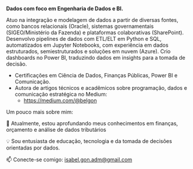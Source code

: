 **Dados com foco em Engenharia de Dados e BI.**

Atuo na integração e modelagem de dados a partir de diversas fontes, como bancos relacionais (Oracle), sistemas governamentais (SIGEO/Ministério da Fazenda) e plataformas colaborativas (SharePoint). Desenvolvo pipelines de dados com ETL/ELT em Python e SQL, automatizados em Jupyter Notebooks, com experiência em dados estruturados, semiestruturados e soluções em nuvem (Azure). Crio dashboards no Power BI, traduzindo dados em insights para a tomada de decisão.

- Certificações em Ciência de Dados, Finanças Públicas, Power BI e Comunicação.
- Autora de artigos técnicos e acadêmicos sobre programação, dados e comunicação estratégica no Medium:
  - https://medium.com/@belgon

Um pouco mais sobre mim:

🌱 Atualmente, estou aprofundando meus conhecimentos em finanças, orçamento e análise de dados tributários

💡 Sou entusiasta de educação, tecnologia e da tomada de decisões orientadas por dados.

📫 Conecte-se comigo: 
isabel.gon.adm@gmail.com

